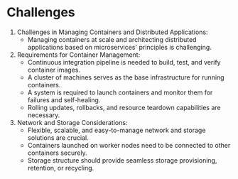 # Challenges

1. Challenges in Managing Containers and Distributed Applications:
   * Managing containers at scale and architecting distributed applications based on microservices' principles is challenging.
2. Requirements for Container Management:
   * Continuous integration pipeline is needed to build, test, and verify container images.
   * A cluster of machines serves as the base infrastructure for running containers.
   * A system is required to launch containers and monitor them for failures and self-healing.
   * Rolling updates, rollbacks, and resource teardown capabilities are necessary.
3. Network and Storage Considerations:
   * Flexible, scalable, and easy-to-manage network and storage solutions are crucial.
   * Containers launched on worker nodes need to be connected to other containers securely.
   * Storage structure should provide seamless storage provisioning, retention, or recycling.
